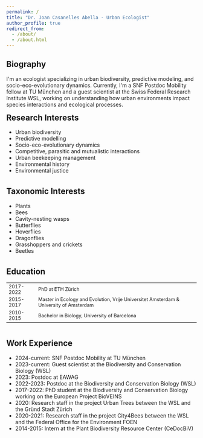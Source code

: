 ```yaml
---
permalink: /
title: "Dr. Joan Casanelles Abella - Urban Ecologist"
author_profile: true
redirect_from: 
  - /about/
  - /about.html
---
```


## Biography

I'm an ecologist specializing in urban biodiversity, predictive modeling, and socio-eco-evolutionary dynamics. Currently, I'm a SNF Postdoc Mobility fellow at TU München and a guest scientist at the Swiss Federal Research Institute WSL, working on understanding how urban environments impact species interactions and ecological processes.

<style>
.column-container {
  display: flex;
  flex-wrap: wrap;
  gap: 20px;
  margin-bottom: 20px;
}

.column {
  flex: 1;
  min-width: 250px;
}

.column table {
  width: 100%;
  font-size: 0.9em;
}

.column h2 {
  margin-top: 0;
  padding-top: 0;
}
</style>

<div class="column-container">
  <div class="column">
    <h2>Research Interests</h2>
    <ul>
      <li>Urban biodiversity</li>
      <li>Predictive modelling</li>
      <li>Socio-eco-evolutionary dynamics</li>
      <li>Competitive, parasitic and mutualistic interactions</li>
      <li>Urban beekeeping management</li>
      <li>Environmental history</li>
      <li>Environmental justice</li>
    </ul>
  </div>
  
  <div class="column">
    <h2>Taxonomic Interests</h2>
    <ul>
      <li>Plants</li>
      <li>Bees</li>
      <li>Cavity-nesting wasps</li>
      <li>Butterflies</li>
      <li>Hoverflies</li>
      <li>Dragonflies</li>
      <li>Grasshoppers and crickets</li>
      <li>Beetles</li>
    </ul>
  </div>
  
  <div class="column">
    <h2>Education</h2>
    <table>
      <tr>
        <td>2017-2022</td>
        <td>PhD at ETH Zürich</td>
      </tr>
      <tr>
        <td>2015-2017</td>
        <td>Master in Ecology and Evolution, Vrije Universitet Amsterdam & University of Amsterdam</td>
      </tr>
      <tr>
        <td>2010-2015</td>
        <td>Bachelor in Biology, University of Barcelona</td>
      </tr>
    </table>
  </div>
</div>

## Work Experience

* 2024-current: SNF Postdoc Mobility at TU München
* 2023-current: Guest scientist at the Biodiversity and Conservation Biology (WSL)
* 2023: Postdoc at EAWAG
* 2022-2023: Postdoc at the Biodiversity and Conservation Biology (WSL)
* 2017-2022: PhD student at the Biodiversity and Conservation Biology working on the European Project BioVEINS
* 2020: Research staff in the project Urban Trees between the WSL and the Gründ Stadt Zürich
* 2020-2021: Research staff in the project City4Bees between the WSL and the Federal Office for the Environment FOEN
* 2014-2015: Intern at the Plant Biodiversity Resource Center (CeDocBiV)

